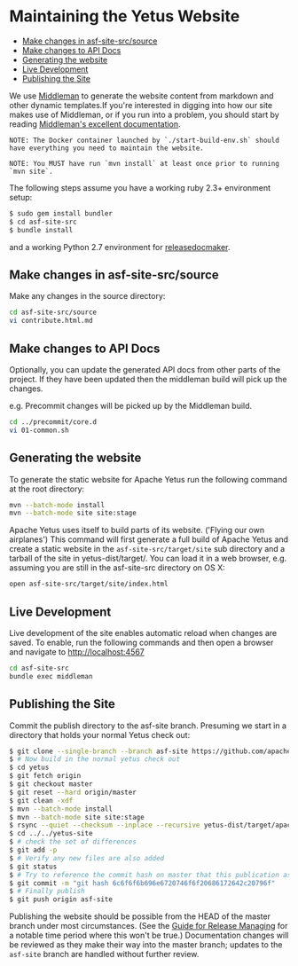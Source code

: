 <!---
  Licensed to the Apache Software Foundation (ASF) under one
  or more contributor license agreements.  See the NOTICE file
  distributed with this work for additional information
  regarding copyright ownership.  The ASF licenses this file
  to you under the Apache License, Version 2.0 (the
  "License"); you may not use this file except in compliance
  with the License.  You may obtain a copy of the License at

    http://www.apache.org/licenses/LICENSE-2.0

  Unless required by applicable law or agreed to in writing,
  software distributed under the License is distributed on an
  "AS IS" BASIS, WITHOUT WARRANTIES OR CONDITIONS OF ANY
  KIND, either express or implied.  See the License for the
  specific language governing permissions and limitations
  under the License.
-->

# Maintaining the Yetus Website

<!-- MarkdownTOC levels="1,2" autolink="true" -->

* [Make changes in asf-site-src/source](#make-changes-in-asf-site-srcsource)
* [Make changes to API Docs](#make-changes-to-api-docs)
* [Generating the website](#generating-the-website)
* [Live Development](#live-development)
* [Publishing the Site](#publishing-the-site)

<!-- /MarkdownTOC -->

We use [Middleman](https://middlemanapp.com/) to generate the website content from markdown and other
dynamic templates.If you're interested in digging into how our site makes use of Middleman, or if you run into a problem, you should start
by reading [Middleman's excellent documentation](https://middlemanapp.com/basics/install/).

    NOTE: The Docker container launched by `./start-build-env.sh` should have everything you need to maintain the website.

    NOTE: You MUST have run `mvn install` at least once prior to running `mvn site`.

The following steps assume you have a working ruby 2.3+ environment setup:

```bash
$ sudo gem install bundler
$ cd asf-site-src
$ bundle install
```

and a working Python 2.7 environment for [releasedocmaker](../in-progress/releasedocmaker/).

## Make changes in asf-site-src/source

Make any changes in the source directory:

```bash
cd asf-site-src/source
vi contribute.html.md
```

## Make changes to API Docs

Optionally, you can update the generated API docs from other parts of the project. If they have been updated then the middleman build will pick up the changes.

e.g. Precommit changes will be picked up by the Middleman build.

```bash
cd ../precommit/core.d
vi 01-common.sh
```

## Generating the website

To generate the static website for Apache Yetus run the following command at the root directory:

```bash
mvn --batch-mode install
mvn --batch-mode site site:stage
```

Apache Yetus uses itself to build parts of its website. ('Flying our own airplanes')  This command will first generate a full build of Apache Yetus and create a static website in the `asf-site-src/target/site` sub directory and a tarball of the site in yetus-dist/target/. You can load it in a web browser, e.g. assuming you are still in the asf-site-src directory on OS X:

```bash
open asf-site-src/target/site/index.html
```

## Live Development

Live development of the site enables automatic reload when changes are saved.
To enable, run the following commands and then open a browser and navigate to
[http://localhost:4567](http://localhost:4567/)

```bash
cd asf-site-src
bundle exec middleman
```

## Publishing the Site

Commit the publish directory to the asf-site branch. Presuming we start in a directory that holds your normal Yetus check out:

```bash
$ git clone --single-branch --branch asf-site https://github.com/apache/yetus.git yetus-site
$ # Now build in the normal yetus check out
$ cd yetus
$ git fetch origin
$ git checkout master
$ git reset --hard origin/master
$ git clean -xdf
$ mvn --batch-mode install
$ mvn --batch-mode site site:stage
$ rsync --quiet --checksum --inplace --recursive yetus-dist/target/apache-yetus-${project.version}-SNAPSHOT-site/ ../../yetus-site/
$ cd ../../yetus-site
$ # check the set of differences
$ git add -p
$ # Verify any new files are also added
$ git status
$ # Try to reference the commit hash on master that this publication assures we include
$ git commit -m "git hash 6c6f6f6b696e6720746f6f20686172642c20796f"
$ # Finally publish
$ git push origin asf-site
```

Publishing the website should be possible from the HEAD of the master branch under most circumstances. (See the [Guide for Release Managing](releases) for a notable time period where this won't be true.)
Documentation changes will be reviewed as they make their way into the master branch; updates to the `asf-site` branch are handled without further review.

